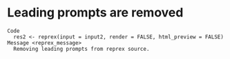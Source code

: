 # Leading prompts are removed

    Code
      res2 <- reprex(input = input2, render = FALSE, html_preview = FALSE)
    Message <reprex_message>
      Removing leading prompts from reprex source.


